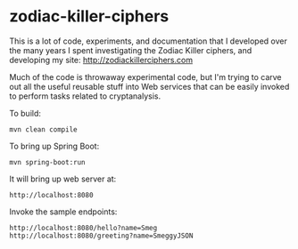 # zodiac-killer-ciphers

This is a lot of code, experiments, and documentation that I developed over the many years I spent investigating the Zodiac Killer ciphers, and developing my site:  http://zodiackillerciphers.com

Much of the code is throwaway experimental code, but I'm trying to carve out all the useful reusable stuff into Web services that can be easily invoked to perform tasks related to cryptanalysis.

To build:

	mvn clean compile

To bring up Spring Boot:

	mvn spring-boot:run

It will bring up web server at:

	http://localhost:8080

Invoke the sample endpoints:

	http://localhost:8080/hello?name=Smeg
	http://localhost:8080/greeting?name=SmeggyJSON
